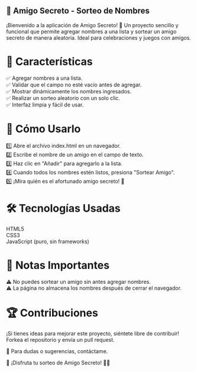 ## 🎁 Amigo Secreto - Sorteo de Nombres
¡Bienvenido a la aplicación de Amigo Secreto! 🎉 Un proyecto sencillo y funcional que permite agregar nombres a una lista y sortear un amigo secreto de manera aleatoria. Ideal para celebraciones y juegos con amigos.

# 🚀 Características
✅ Agregar nombres a una lista.  
✅ Validar que el campo no esté vacío antes de agregar.  
✅ Mostrar dinámicamente los nombres ingresados.  
✅ Realizar un sorteo aleatorio con un solo clic.  
✅ Interfaz limpia y fácil de usar.  

# 🔧 Cómo Usarlo
1️⃣ Abre el archivo index.html en un navegador.  
2️⃣ Escribe el nombre de un amigo en el campo de texto.  
3️⃣ Haz clic en "Añadir" para agregarlo a la lista.  
4️⃣ Cuando todos los nombres estén listos, presiona "Sortear Amigo".  
5️⃣ ¡Mira quién es el afortunado amigo secreto! 🎊  

# 🛠️ Tecnologías Usadas
HTML5  
CSS3  
JavaScript (puro, sin frameworks)  

# 📌 Notas Importantes
⚠️ No puedes sortear un amigo sin antes agregar nombres.  
⚠️ La página no almacena los nombres después de cerrar el navegador.  

# 🏆 Contribuciones
¡Si tienes ideas para mejorar este proyecto, siéntete libre de contribuir! Forkea el repositorio y envía un pull request.

📧 Para dudas o sugerencias, contáctame.

🔗 ¡Disfruta tu sorteo de Amigo Secreto! 🎁🎉
